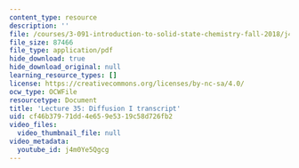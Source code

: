 ```yaml
---
content_type: resource
description: ''
file: /courses/3-091-introduction-to-solid-state-chemistry-fall-2018/j4m0Ye5Qgcg_transcript.pdf
file_size: 87466
file_type: application/pdf
hide_download: true
hide_download_original: null
learning_resource_types: []
license: https://creativecommons.org/licenses/by-nc-sa/4.0/
ocw_type: OCWFile
resourcetype: Document
title: 'Lecture 35: Diffusion I transcript'
uid: cf46b379-71dd-4e65-9e53-19c58d726fb2
video_files:
  video_thumbnail_file: null
video_metadata:
  youtube_id: j4m0Ye5Qgcg
---
```

